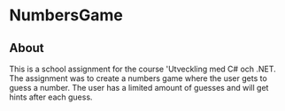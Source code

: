 # NumbersGame

## About
This is a school assignment for the course 'Utveckling med C# och .NET. The assignment was to create a numbers game where the user gets to guess a number. 
The user has a limited amount of guesses and will get hints after each guess.
